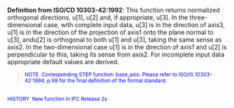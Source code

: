 ﻿**Definition from ISO/CD 10303-42:1992**: This function returns normalized orthogonal directions, u[1], u[2] and, if appropriate, u[3]. In the three-dimensional case, with complete input data, u[3] is in the direction of axis3, u[1] is in the direction of the projection of axis1 onto the plane normal to u[3], andu[2] is orthogonal to both u[1] and u[3], taking the same sense as axis2. In the two-dimensional case u[1] is in the direction of axis1 and u[2] is perpendicular to this, taking its sense from axis2. For incomplete input data appropriate default values are derived.

> <small><font color="#0000ff">NOTE
&nbsp;Corresponding STEP function: base_axis. Please refer
to ISO/IS
10303-42:1994, p.99 for the final definition of the formal
standard.&nbsp; <br>
  <br>
HISTORY&nbsp; New function in IFC Release 2x </font></small>
